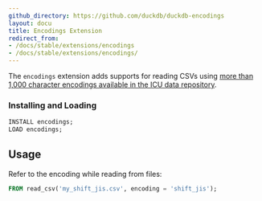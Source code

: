```yaml
---
github_directory: https://github.com/duckdb/duckdb-encodings
layout: docu
title: Encodings Extension
redirect_from:
- /docs/stable/extensions/encodings
- /docs/stable/extensions/encodings/
---
```


The `encodings` extension adds supports for reading CSVs using [more than 1,000 character encodings available in the ICU data repository](https://github.com/unicode-org/icu-data/tree/main/charset/data/ucm).

### Installing and Loading

```sql
INSTALL encodings;
LOAD encodings;
```

## Usage

Refer to the encoding while reading from files:

```sql
FROM read_csv('my_shift_jis.csv', encoding = 'shift_jis');
```
